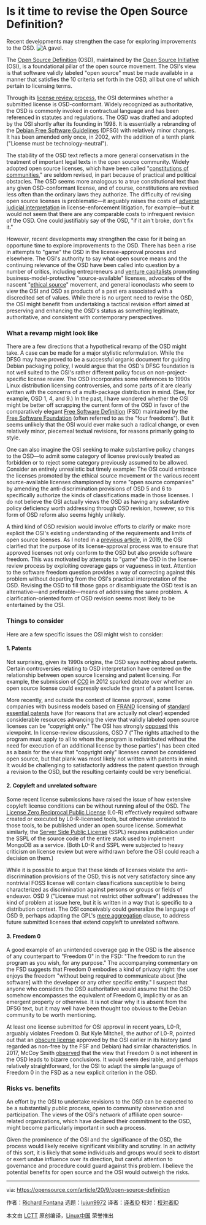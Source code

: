 [#]: collector: (lujun9972)
[#]: translator: ( )
[#]: reviewer: ( )
[#]: publisher: ( )
[#]: url: ( )
[#]: subject: (Is it time to revise the Open Source Definition?)
[#]: via: (https://opensource.com/article/20/9/open-source-definition)
[#]: author: (Richard Fontana https://opensource.com/users/fontana)

Is it time to revise the Open Source Definition?
======
Recent developments may strengthen the case for exploring improvements
to the OSD.
![A gavel.][1]

The [Open Source Definition][2] (OSD), maintained by the [Open Source Initiative][3] (OSI), is a foundational pillar of the open source movement. The OSI's view is that software validly labeled "open source" must be made available in a manner that satisfies the 10 criteria set forth in the OSD, all but one of which pertain to licensing terms.

Through its [license review process][4], the OSI determines whether a submitted license is OSD-conformant. Widely recognized as authoritative, the OSD is commonly invoked in contractual language and has been referenced in statutes and regulations. The OSD was drafted and adopted by the OSI shortly after its founding in 1998. It is essentially a rebranding of the [Debian Free Software Guidelines][5] (DFSG) with relatively minor changes. It has been amended only once, in 2002, with the addition of a tenth plank ("License must be technology-neutral").

The stability of the OSD text reflects a more general conservatism in the treatment of important legal texts in the open source community. Widely adopted open source licenses, which have been called "[constitutions of communities][6]," are seldom revised, in part because of practical and political obstacles. The OSD seems more analogous to a true constitutional text than any given OSD-conformant license, and of course, constitutions are revised less often than the ordinary laws they authorize. The difficulty of revising open source licenses is problematic—it arguably raises the costs of [adverse judicial interpretation][7] in license-enforcement litigation, for example—but it would not seem that there are any comparable costs to infrequent revision of the OSD. One could justifiably say of the OSD, "if it ain't broke, don't fix it."

However, recent developments may strengthen the case for it being an opportune time to explore improvements to the OSD. There has been a rise in attempts to "game" the OSD in the license-approval process and elsewhere. The OSI's authority to say what open source means and the continuing relevance of the OSD have been called into question by a number of critics, including entrepreneurs and [venture capitalists][8] promoting business-model-protective "source-available" licenses, advocates of the nascent "[ethical source][9]" movement, and general iconoclasts who seem to view the OSI and OSD as products of a past era associated with a discredited set of values. While there is no urgent need to revise the OSD, the OSI might benefit from undertaking a tactical revision effort aimed at preserving and enhancing the OSD's status as something legitimate, authoritative, and consistent with contemporary perspectives.

### What a revamp might look like

There are a few directions that a hypothetical revamp of the OSD might take. A case can be made for a major stylistic reformulation. While the DFSG may have proved to be a successful organic document for guiding Debian packaging policy, I would argue that the OSD's DFSG foundation is not well suited to the OSI's rather different policy focus on non-project-specific license review. The OSD incorporates some references to 1990s Linux distribution licensing controversies, and some parts of it are clearly written with the concerns of a multi-package distribution in mind. (See, for example, OSD 1, 4, and 9.) In the past, I have wondered whether the OSI might be better off scrapping the current form of the OSD in favor of the comparatively elegant [Free Software Definition][10] (FSD) maintained by the [Free Software Foundation][11] (often referred to as the "four freedoms"). But it seems unlikely that the OSI would ever make such a radical change, or even relatively minor, piecemeal textual revisions, for reasons primarily going to style.

One can also imagine the OSI seeking to make substantive policy changes to the OSD—to admit some category of license previously treated as forbidden or to reject some category previously assumed to be allowed. Consider an entirely unrealistic but timely example: The OSI could embrace the licenses promoted by the ethical source movement or the various recent source-available licenses championed by some "open source companies" by amending the anti-discrimination provisions of OSD 5 and 6 to specifically authorize the kinds of classifications made in those licenses. I do not believe the OSI actually views the OSD as having any substantive policy deficiency worth addressing through OSD revision, however, so this form of OSD reform also seems highly unlikely.

A third kind of OSD revision would involve efforts to clarify or make more explicit the OSI's existing understanding of the requirements and limits of open source licenses. As I noted in a [previous article][12], in 2019, the OSI clarified that the purpose of its license-approval process was to ensure that approved licenses not only conform to the OSD but also provide software freedom. This was motivated by attempts to "game" the OSD in the license-review process by exploiting coverage gaps or vagueness in text. Attention to the software freedom question provides a way of correcting against this problem without departing from the OSI's practical interpretation of the OSD. Revising the OSD to fill those gaps or disambiguate the OSD text is an alternative—and preferable—means of addressing the same problem. A clarification-oriented form of OSD revision seems most likely to be entertained by the OSI.

### Things to consider

Here are a few specific issues the OSI might wish to consider:

#### 1\. Patents

Not surprising, given its 1990s origins, the OSD says nothing about patents. Certain controversies relating to OSD interpretation have centered on the relationship between open source licensing and patent licensing. For example, the submission of [CC0][13] in 2012 sparked debate over whether an open source license could expressly exclude the grant of a patent license.

More recently, and outside the context of license approval, some companies with business models based on [FRAND][14] licensing of [standard essential patents][15] have (for reasons that are actually not clear) expended considerable resources advancing the view that validly labeled open source licenses can be "copyright only." The OSI has strongly [opposed][16] this viewpoint. In license-review discussions, OSD 7 ("The rights attached to the program must apply to all to whom the program is redistributed without the need for execution of an additional license by those parties") has been cited as a basis for the view that "copyright only" licenses cannot be considered open source, but that plank was most likely not written with patents in mind. It would be challenging to satisfactorily address the patent question through a revision to the OSD, but the resulting certainty could be very beneficial.

#### 2\. Copyleft and unrelated software

Some recent license submissions have raised the issue of how extensive copyleft license conditions can be without running afoul of the OSD. The [License Zero Reciprocal Public License][17] (L0-R) effectively required software created or executed by L0-R-licensed tools, but otherwise unrelated to those tools, to be published under an open source license. Somewhat similarly, the [Server Side Public License][18] (SSPL) requires publication under the SSPL of the source code of the entire stack used to implement MongoDB as a service. (Both L0-R and SSPL were subjected to heavy criticism on license review but were withdrawn before the OSI could reach a decision on them.)

While it is possible to argue that these kinds of licenses violate the anti-discrimination provisions of the OSD, this is not very satisfactory since any nontrivial FOSS license will contain classifications susceptible to being characterized as discrimination against persons or groups or fields of endeavor. OSD 9 ("License must not restrict other software") addresses the kind of problem at issue here, but it is written in a way that is specific to a distribution context. The OSI conceivably could generalize the language of OSD 9, perhaps adapting the GPL's [mere aggregation][19] clause, to address future submitted licenses that extend copyleft to unrelated software.

#### 3\. Freedom 0

A good example of an unintended coverage gap in the OSD is the absence of any counterpart to "Freedom 0" in the FSD: "The freedom to run the program as you wish, for any purpose." The accompanying commentary on the FSD suggests that Freedom 0 embodies a kind of privacy right: the user enjoys the freedom "without being required to communicate about [the software] with the developer or any other specific entity." I suspect that anyone who considers the OSD authoritative would assume that the OSD somehow encompasses the equivalent of Freedom 0, implicitly or as an emergent property or otherwise. It is not clear why it is absent from the DFSG text, but it may well have been thought too obvious to the Debian community to be worth mentioning.

At least one license submitted for OSI approval in recent years, L0-R, arguably violates Freedom 0. But Kyle Mitchell, the author of L0-R, pointed out that an [obscure license][20] approved by the OSI earlier in its history (and regarded as non-free by the FSF and Debian) had similar characteristics. In 2017, McCoy Smith [observed][21] that the view that Freedom 0 is not inherent in the OSD leads to bizarre conclusions. It would seem desirable, and perhaps relatively straightforward, for the OSI to adapt the simple language of Freedom 0 in the FSD as a new explicit criterion in the OSD.

### Risks vs. benefits

An effort by the OSI to undertake revisions to the OSD can be expected to be a substantially public process, open to community observation and participation. The views of the OSI's network of affiliate open source-related organizations, which have declared their commitment to the OSD, might become particularly important in such a process.

Given the prominence of the OSI and the significance of the OSD, the process would likely receive significant visibility and scrutiny. In an activity of this sort, it is likely that some individuals and groups would seek to distort or exert undue influence over its direction, but careful attention to governance and procedure could guard against this problem. I believe the potential benefits for open source and the OSI would outweigh the risks.

--------------------------------------------------------------------------------

via: https://opensource.com/article/20/9/open-source-definition

作者：[Richard Fontana][a]
选题：[lujun9972][b]
译者：[译者ID](https://github.com/译者ID)
校对：[校对者ID](https://github.com/校对者ID)

本文由 [LCTT](https://github.com/LCTT/TranslateProject) 原创编译，[Linux中国](https://linux.cn/) 荣誉推出

[a]: https://opensource.com/users/fontana
[b]: https://github.com/lujun9972
[1]: https://opensource.com/sites/default/files/styles/image-full-size/public/lead-images/law_legal_gavel_court.jpg?itok=tc27pzjI (A gavel.)
[2]: https://opensource.org/osd
[3]: https://opensource.org/
[4]: https://opensource.org/approval
[5]: https://www.debian.org/social_contract
[6]: https://meshedinsights.com/2015/12/21/faq-license/
[7]: https://youtu.be/y-OFK__uolY?t=1235
[8]: https://techcrunch.com/2019/05/30/lack-of-leadership-in-open-source-results-in-source-available-licenses/
[9]: https://ethicalsource.dev/
[10]: https://www.gnu.org/philosophy/free-sw.en.html
[11]: https://www.fsf.org/
[12]: https://opensource.com/article/20/6/api-copyright
[13]: https://creativecommons.org/publicdomain/zero/1.0/deed.en
[14]: https://en.wikipedia.org/wiki/Reasonable_and_non-discriminatory_licensing
[15]: https://en.wikipedia.org/wiki/Essential_patent
[16]: https://opensource.org/node/906
[17]: https://licensezero.com/licenses/reciprocal
[18]: https://www.mongodb.com/licensing/server-side-public-license
[19]: https://www.gnu.org/licenses/old-licenses/gpl-2.0.en.html#section2
[20]: https://en.wikipedia.org/wiki/Reciprocal_Public_License
[21]: http://lists.opensource.org/pipermail/license-review_lists.opensource.org/2017-November/003256.html
